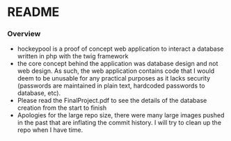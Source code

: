 # README #
### Overview ###
* hockeypool is a proof of concept web application to interact a database written in php with the twig framework
* the core concept behind the application was database design and not web design. As such, the web application contains code that I would deem to be unusable for any practical purposes as it lacks security (passwords are maintained in plain text, hardcoded passwords to database, etc).
* Please read the FinalProject.pdf to see the details of the database creation from the start to finish
* Apologies for the large repo size, there were many large images pushed in the past that are inflating the commit history. I will try to clean up the repo when I have time.